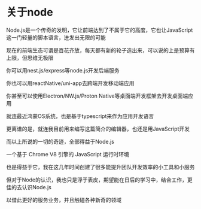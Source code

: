 # 关于node

Node.js是一个传奇的发明，它让前端达到了不属于它的高度，它也让JavaScript这一门轻量的脚本语言，迸发出无限的可能

现在的前端生态可谓是百花齐放，每天都有新的轮子造出来，可以说的上是预算有上限，但思维无极限

你可以用nest.js/express等node.js开发后端服务

你也可以用reactNative/uni-app去跨端开发移动端应用

你甚至可以使用Electron/NW.js/Proton Native等桌面端开发框架去开发桌面端应用

就连最近鸿蒙OS系统，也是基于typescript来作为应用开发语言

更离谱的是，就连我目前用来编写这篇简介的编辑器，也还是用JavaScript开发

而以上所说的一切的奇迹，全部得益于Node.js

一个基于 Chrome V8 引擎的 JavaScript 运行时环境

也是得益于它，我在这几年时间创建了很多能提升团队开发效率的小工具和小服务

但对于Node的认识，我也只是浮于表皮，期望能在日后的学习中，结合工作，更佳的去认识Node.js

以借此更好的服务业务，并且触碰各种新奇的领域